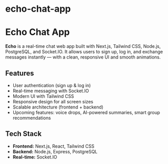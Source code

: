 # echo-chat-app

# Echo Chat App

**Echo** is a real-time chat web app built with Next.js, Tailwind CSS, Node.js, PostgreSQL, and Socket.IO. It allows users to sign up, log in, and exchange messages instantly — with a clean, responsive UI and smooth animations.

## Features

- User authentication (sign up & log in)
- Real-time messaging with Socket.IO
- Modern UI with Tailwind CSS
- Responsive design for all screen sizes
- Scalable architecture (frontend + backend)
- Upcoming features: voice drops, AI-powered summaries, smart group recommendations

## Tech Stack

- **Frontend:** Next.js, React, Tailwind CSS
- **Backend:** Node.js, Express, PostgreSQL
- **Real-time:** Socket.IO
